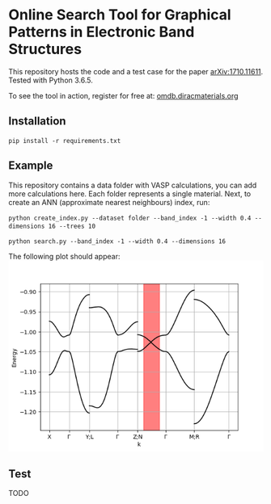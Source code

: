 # Online Search Tool for Graphical Patterns in Electronic Band Structures

This repository hosts the code and a test case for the paper [arXiv:1710.11611](https://arxiv.org/abs/1710.11611). Tested with Python 3.6.5.

To see the tool in action, register for free at: [omdb.diracmaterials.org](https://omdb.diracmaterials.org)

## Installation
```
pip install -r requirements.txt
```

## Example
This repository contains a data folder with VASP calculations, you can add more calculations here. Each folder represents a single material. Next, to create an ANN (approximate nearest neighbours) index, run:
```
python create_index.py --dataset folder --band_index -1 --width 0.4 --dimensions 16 --trees 10
```

```
python search.py --band_index -1 --width 0.4 --dimensions 16
```
The following plot should appear:
![Search Result Dirac crossing](misc/crossing_search_result.png)

## Test
TODO
